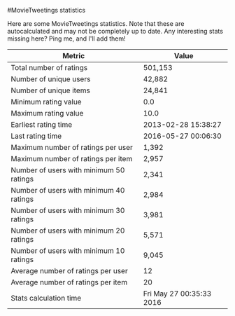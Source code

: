 #MovieTweetings statistics

Here are some MovieTweetings statistics. Note that these are autocalculated and may not be completely up to date. Any interesting stats missing here? Ping me, and I'll add them!

Metric | Value
--- | ---
Total number of ratings                 | 501,153
Number of unique users                  | 42,882
Number of unique items                  | 24,841
Minimum rating value                    | 0.0
Maximum rating value                    | 10.0
Earliest rating time                    | 2013-02-28 15:38:27
Last rating time                        | 2016-05-27 00:06:30
Maximum number of ratings per user      | 1,392
Maximum number of ratings per item      | 2,957
Number of users with minimum 50 ratings | 2,341
Number of users with minimum 40 ratings | 2,984
Number of users with minimum 30 ratings | 3,981
Number of users with minimum 20 ratings | 5,571
Number of users with minimum 10 ratings | 9,045
Average number of ratings per user      | 12
Average number of ratings per item      | 20
Stats calculation time                  | Fri May 27 00:35:33 2016

